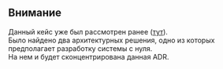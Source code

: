 ## Внимание

Данный кейс уже был рассмотрен ранее ([тут](OtusHomework/homeworks/july/homework.md)).\
Было найдено два архитектурных решения, одно из которых предполагает разработку системы с нуля.\
На нем и будет сконцентрирована данная ADR.